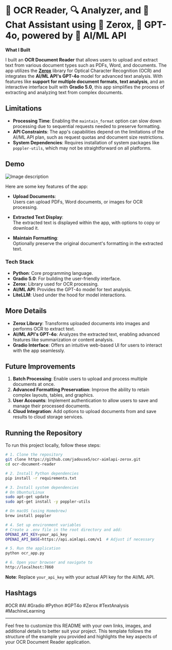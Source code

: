 # 📄 OCR Reader, 🔍 Analyzer, and 💬 Chat Assistant using 🔎 Zerox, 🧠 GPT-4o, powered by 🚀 AI/ML API

**What I Built**

I built an **OCR Document Reader** that allows users to upload and extract text from various document types such as PDFs, Word, and documents. The app utilizes the [**Zerox**](https://github.com/getomni-ai/zerox) library for Optical Character Recognition (OCR) and integrates the **AI/ML API's GPT-4o** model for advanced text analysis. With features like **support for multiple document formats**, **text analysis**, and an interactive interface built with **Gradio 5.0**, this app simplifies the process of extracting and analyzing text from complex documents.

## Limitations

- **Processing Time**: Enabling the `maintain_format` option can slow down processing due to sequential requests needed to preserve formatting.
- **API Constraints**: The app's capabilities depend on the limitations of the AI/ML API plan, such as request quotas and document size restrictions.
- **System Dependencies**: Requires installation of system packages like `poppler-utils`, which may not be straightforward on all platforms.

## Demo

![Image description](https://dev-to-uploads.s3.amazonaws.com/uploads/articles/qtp52gnbiwpmq96q2yo4.png)

Here are some key features of the app:

- **Upload Documents**:  
  Users can upload PDFs, Word documents, or images for OCR processing.

- **Extracted Text Display**:  
  The extracted text is displayed within the app, with options to copy or download it.

- **Maintain Formatting**:  
  Optionally preserve the original document's formatting in the extracted text.

### Tech Stack

- **Python**: Core programming language.
- **Gradio 5.0**: For building the user-friendly interface.
- **Zerox**: Library used for OCR processing.
- **AI/ML API**: Provides the GPT-4o model for text analysis.
- **LiteLLM**: Used under the hood for model interactions.

## More Details

- **Zerox Library**: Transforms uploaded documents into images and performs OCR to extract text.
- **AI/ML API's GPT-4o**: Analyzes the extracted text, enabling advanced features like summarization or content analysis.
- **Gradio Interface**: Offers an intuitive web-based UI for users to interact with the app seamlessly.

## Future Improvements

1. **Batch Processing**: Enable users to upload and process multiple documents at once.
2. **Advanced Formatting Preservation**: Improve the ability to retain complex layouts, tables, and graphics.
3. **User Accounts**: Implement authentication to allow users to save and manage their processed documents.
4. **Cloud Integration**: Add options to upload documents from and save results to cloud storage services.

## Running the Repository

To run this project locally, follow these steps:

```bash
# 1. Clone the repository
git clone https://github.com/jadouse5/ocr-aimlapi-zerox.git
cd ocr-document-reader

# 2. Install Python dependencies
pip install -r requirements.txt

# 3. Install system dependencies
# On Ubuntu/Linux
sudo apt-get update
sudo apt-get install -y poppler-utils

# On macOS (using Homebrew)
brew install poppler

# 4. Set up environment variables
# Create a .env file in the root directory and add:
OPENAI_API_KEY=your_api_key
OPENAI_API_BASE=https://api.aimlapi.com/v1  # Adjust if necessary

# 5. Run the application
python ocr_app.py

# 6. Open your browser and navigate to
http://localhost:7860
```

**Note**: Replace `your_api_key` with your actual API key for the AI/ML API.

## Hashtags

#OCR #AI #Gradio #Python #GPT4o #Zerox #TextAnalysis #MachineLearning

---

Feel free to customize this README with your own links, images, and additional details to better suit your project. This template follows the structure of the example you provided and highlights the key aspects of your OCR Document Reader application.
